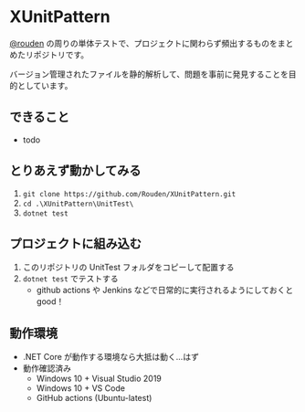 ﻿# XUnitPattern
[@rouden](https://twitter.com/rouden) の周りの単体テストで、プロジェクトに関わらず頻出するものをまとめたリポジトリです。

バージョン管理されたファイルを静的解析して、問題を事前に発見することを目的としています。

## できること
* todo

## とりあえず動かしてみる
1. `git clone https://github.com/Rouden/XUnitPattern.git`
2. `cd .\XUnitPattern\UnitTest\`
3. `dotnet test`

## プロジェクトに組み込む
1. このリポジトリの UnitTest フォルダをコピーして配置する
2. `dotnet test` でテストする
    * github actions や Jenkins などで日常的に実行されるようにしておくとgood！

## 動作環境
* .NET Core が動作する環境なら大抵は動く...はず
* 動作確認済み
    * Windows 10 + Visual Studio 2019
    * Windows 10 + VS Code
    * GitHub actions (Ubuntu-latest)  
